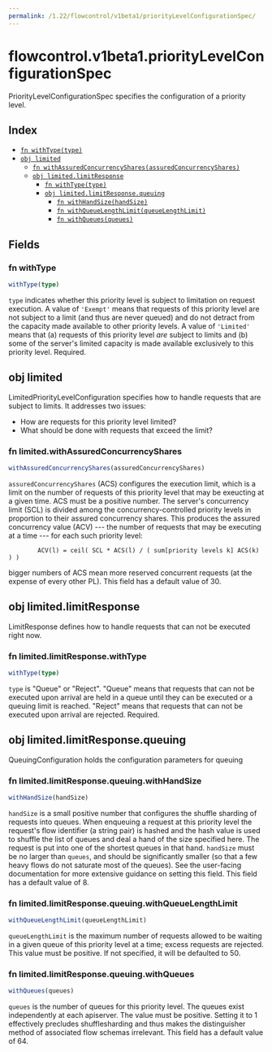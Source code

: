 ```yaml
---
permalink: /1.22/flowcontrol/v1beta1/priorityLevelConfigurationSpec/
---
```


# flowcontrol.v1beta1.priorityLevelConfigurationSpec

PriorityLevelConfigurationSpec specifies the configuration of a priority level.

## Index

* [`fn withType(type)`](#fn-withtype)
* [`obj limited`](#obj-limited)
  * [`fn withAssuredConcurrencyShares(assuredConcurrencyShares)`](#fn-limitedwithassuredconcurrencyshares)
  * [`obj limited.limitResponse`](#obj-limitedlimitresponse)
    * [`fn withType(type)`](#fn-limitedlimitresponsewithtype)
    * [`obj limited.limitResponse.queuing`](#obj-limitedlimitresponsequeuing)
      * [`fn withHandSize(handSize)`](#fn-limitedlimitresponsequeuingwithhandsize)
      * [`fn withQueueLengthLimit(queueLengthLimit)`](#fn-limitedlimitresponsequeuingwithqueuelengthlimit)
      * [`fn withQueues(queues)`](#fn-limitedlimitresponsequeuingwithqueues)

## Fields

### fn withType

```ts
withType(type)
```

`type` indicates whether this priority level is subject to limitation on request execution.  A value of `'Exempt'` means that requests of this priority level are not subject to a limit (and thus are never queued) and do not detract from the capacity made available to other priority levels.  A value of `'Limited'` means that (a) requests of this priority level _are_ subject to limits and (b) some of the server's limited capacity is made available exclusively to this priority level. Required.

## obj limited

LimitedPriorityLevelConfiguration specifies how to handle requests that are subject to limits. It addresses two issues:
 * How are requests for this priority level limited?
 * What should be done with requests that exceed the limit?

### fn limited.withAssuredConcurrencyShares

```ts
withAssuredConcurrencyShares(assuredConcurrencyShares)
```

`assuredConcurrencyShares` (ACS) configures the execution limit, which is a limit on the number of requests of this priority level that may be exeucting at a given time.  ACS must be a positive number. The server's concurrency limit (SCL) is divided among the concurrency-controlled priority levels in proportion to their assured concurrency shares. This produces the assured concurrency value (ACV) --- the number of requests that may be executing at a time --- for each such priority level:

            ACV(l) = ceil( SCL * ACS(l) / ( sum[priority levels k] ACS(k) ) )

bigger numbers of ACS mean more reserved concurrent requests (at the expense of every other PL). This field has a default value of 30.

## obj limited.limitResponse

LimitResponse defines how to handle requests that can not be executed right now.

### fn limited.limitResponse.withType

```ts
withType(type)
```

`type` is "Queue" or "Reject". "Queue" means that requests that can not be executed upon arrival are held in a queue until they can be executed or a queuing limit is reached. "Reject" means that requests that can not be executed upon arrival are rejected. Required.

## obj limited.limitResponse.queuing

QueuingConfiguration holds the configuration parameters for queuing

### fn limited.limitResponse.queuing.withHandSize

```ts
withHandSize(handSize)
```

`handSize` is a small positive number that configures the shuffle sharding of requests into queues.  When enqueuing a request at this priority level the request's flow identifier (a string pair) is hashed and the hash value is used to shuffle the list of queues and deal a hand of the size specified here.  The request is put into one of the shortest queues in that hand. `handSize` must be no larger than `queues`, and should be significantly smaller (so that a few heavy flows do not saturate most of the queues).  See the user-facing documentation for more extensive guidance on setting this field.  This field has a default value of 8.

### fn limited.limitResponse.queuing.withQueueLengthLimit

```ts
withQueueLengthLimit(queueLengthLimit)
```

`queueLengthLimit` is the maximum number of requests allowed to be waiting in a given queue of this priority level at a time; excess requests are rejected.  This value must be positive.  If not specified, it will be defaulted to 50.

### fn limited.limitResponse.queuing.withQueues

```ts
withQueues(queues)
```

`queues` is the number of queues for this priority level. The queues exist independently at each apiserver. The value must be positive.  Setting it to 1 effectively precludes shufflesharding and thus makes the distinguisher method of associated flow schemas irrelevant.  This field has a default value of 64.